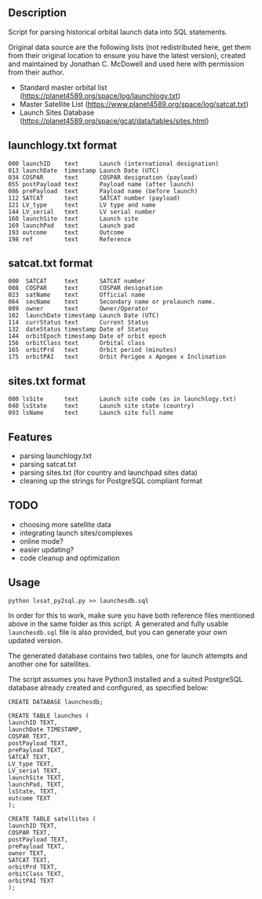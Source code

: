 ## Description

Script for parsing historical orbital launch data into SQL statements.

Original data source are the following lists (not redistributed here, get them from their original location to ensure you have the latest version), created and maintained by Jonathan C. McDowell and used here with permission from their author.

- Standard master orbital list (https://planet4589.org/space/log/launchlogy.txt)
- Master Satellite List (https://www.planet4589.org/space/log/satcat.txt)
- Launch Sites Database (https://planet4589.org/space/gcat/data/tables/sites.html)

## launchlogy.txt format

    000 launchID    text      Launch (international designation)
    013 launchDate  timestamp Launch Date (UTC)
    034 COSPAR      text      COSPAR designation (payload)
    055 postPayload text      Payload name (after launch)
    086 prePayload  text      Payload name (before launch)
    112 SATCAT      text      SATCAT number (payload)
    121 LV_type     text      LV type and name
    144 LV_serial   text      LV serial number
    160 launchSite  text      Launch site
    169 launchPad   text      Launch pad
    193 outcome     text      Outcome
    198 ref         text      Reference

## satcat.txt format

    000  SATCAT     text      SATCAT number
    008  COSPAR     text      COSPAR designation
    023  satName    text      Official name
    064  secName    text      Secondary name or prelaunch name.
    089  owner      text      Owner/Operator
    102  launchDate timestamp Launch Date (UTC)
    114  currStatus text      Current Status
    132  dateStatus timestamp Date of Status
    144  orbitEpoch timestamp Date of orbit epoch
    156  orbitClass text      Orbital class
    165  orbitPrd   text      Orbit period (minutes)
    175  orbitPAI   text      Orbit Perigee x Apogee x Inclination

## sites.txt format

    000 lsSite      text      Launch site code (as in launchlogy.txt)
    040 lsState     text      Launch site state (country)
    093 lsName      text      Launch site full name

## Features

 - parsing launchlogy.txt
 - parsing satcat.txt
 - parsing sites.txt (for country and launchpad sites data)
 - cleaning up the strings for PostgreSQL compliant format

## TODO

 - choosing more satellite data
 - integrating launch sites/complexes
 - online mode?
 - easier updating?
 - code cleanup and optimization

## Usage

	python lvsat_py2sql.py >> launchesdb.sql

In order for this to work, make sure you have both reference files mentioned above in the same folder as this script. A generated and fully usable `launchesdb.sql` file is also provided, but you can generate your own updated version.

The generated database contains two tables, one for launch attempts and another one for satellites.

The script assumes you have Python3 installed and a suited PostgreSQL database already created and configured, as specified below:

    CREATE DATABASE launchesdb;

    CREATE TABLE launches (
    launchID TEXT,
    launchDate TIMESTAMP,
    COSPAR TEXT,
    postPayload TEXT,
    prePayload TEXT,
    SATCAT TEXT,
    LV_type TEXT,
    LV_serial TEXT,
    launchSite TEXT,
    launchPad, TEXT,
    lsState, TEXT,
    outcome TEXT
    );

    CREATE TABLE satellites (
    launchID TEXT,
    COSPAR TEXT,
    postPayload TEXT,
    prePayload TEXT,
    owner TEXT,
    SATCAT TEXT,
    orbitPrd TEXT,
    orbitClass TEXT,
    orbitPAI TEXT
    );
